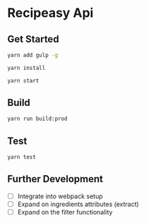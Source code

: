 # Recipeasy Api

## Get Started
 ```sh
 yarn add gulp -g
 ```

 ```sh
 yarn install
 ```

 ```sh
 yarn start
 ```

## Build
```sh
yarn run build:prod
```

## Test
```sh
yarn test
```

## Further Development
- [ ] Integrate into webpack setup
- [ ] Expand on ingredients attributes (extract)
- [ ] Expand on the filter functionality
